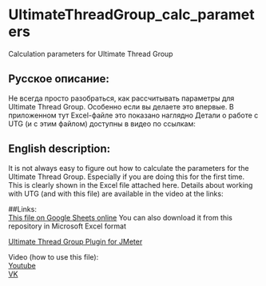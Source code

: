 # UltimateThreadGroup_calc_parameters
Calculation parameters for Ultimate Thread Group
## Русское описание:
Не всегда просто разобраться, как рассчитывать параметры для Ultimate Thread Group. Особенно если вы делаете это впервые.
В приложенном тут Excel-файле это показано наглядно
Детали о работе с UTG (и с этим файлом) доступны в видео по ссылкам:


## English description:
It is not always easy to figure out how to calculate the parameters for the Ultimate Thread Group. Especially if you are doing this for the first time.
This is clearly shown in the Excel file attached here.
Details about working with UTG (and with this file) are available in the video at the links:

##Links:   
[This file on Google Sheets online](https://docs.google.com/spreadsheets/d/1MIxojBNb4f6k1V5n4-CLhWR0bCDGYsCPv4uG93BiKFU/edit?usp=drive_link)
You can also download it from this repository in Microsoft Excel format

[Ultimate Thread Group Plugin for JMeter](https://jmeter-plugins.org/wiki/UltimateThreadGroup/)

Video (how to use this file):  
[Youtube](https://www.youtube.com/watch?v=TnO6sWly1oY&list=PLQznpGUZVuqKaHtN3Iz0iUtrrni4LuF4O&index=17&ab_channel=OTUSIT%D0%9E%D0%BD%D0%BB%D0%B0%D0%B9%D0%BD-%D0%BE%D0%B1%D1%80%D0%B0%D0%B7%D0%BE%D0%B2%D0%B0%D0%BD%D0%B8%D0%B5)  
[VK](https://vkvideo.ru/playlist/-145052891_124/video-145052891_456247797)  
